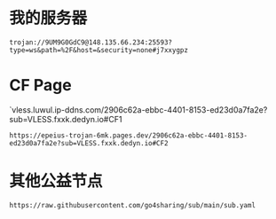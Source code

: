# 我的服务器

`trojan://9UM9G0GdC9@148.135.66.234:25593?type=ws&path=%2F&host=&security=none#j7xxygpz`

# CF Page

`vless.luwul.ip-ddns.com/2906c62a-ebbc-4401-8153-ed23d0a7fa2e?sub=VLESS.fxxk.dedyn.io#CF1

`https://epeius-trojan-6mk.pages.dev/2906c62a-ebbc-4401-8153-ed23d0a7fa2e?sub=VLESS.fxxk.dedyn.io#CF2
`
# 其他公益节点

`https://raw.githubusercontent.com/go4sharing/sub/main/sub.yaml`

